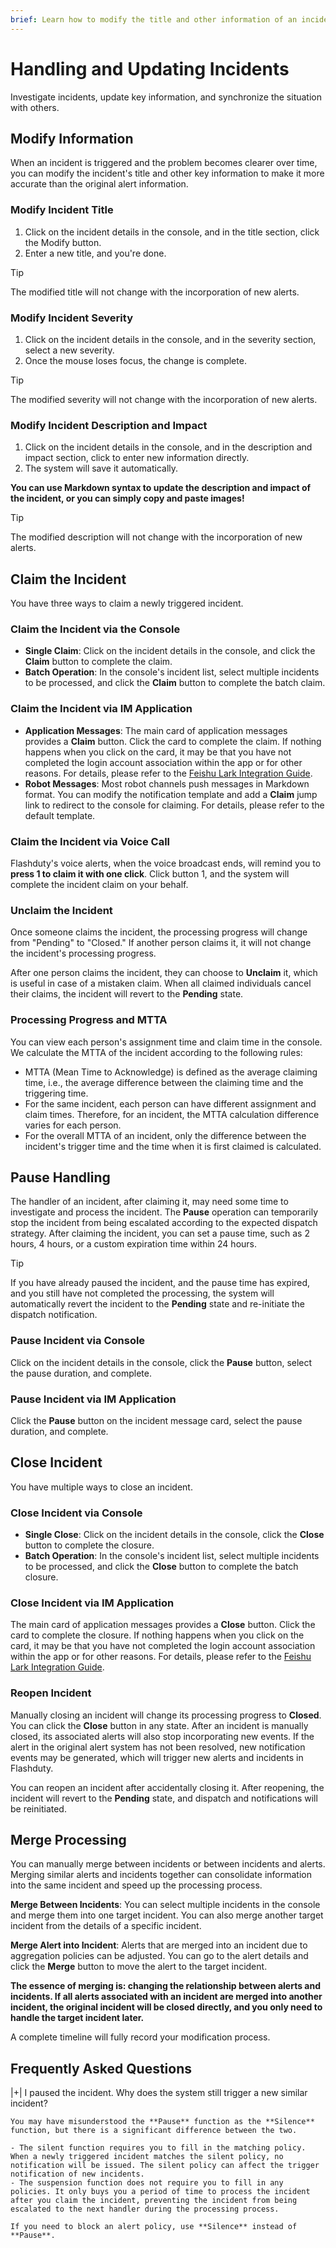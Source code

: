 ```yaml
---
brief: Learn how to modify the title and other information of an incident, and how to handle the incident
---
```


# Handling and Updating Incidents

Investigate incidents, update key information, and synchronize the situation with others.

## Modify Information

When an incident is triggered and the problem becomes clearer over time, you can modify the incident's title and other key information to make it more accurate than the original alert information.

### Modify Incident Title

1. Click on the incident details in the console, and in the title section, click the Modify button.
2. Enter a new title, and you're done.

> [!TIP]
> The modified title will not change with the incorporation of new alerts.

### Modify Incident Severity

1. Click on the incident details in the console, and in the severity section, select a new severity.
2. Once the mouse loses focus, the change is complete.

> [!TIP]
> The modified severity will not change with the incorporation of new alerts.

### Modify Incident Description and Impact

1. Click on the incident details in the console, and in the description and impact section, click to enter new information directly.
2. The system will save it automatically.

**You can use Markdown syntax to update the description and impact of the incident, or you can simply copy and paste images!**

> [!TIP]
> The modified description will not change with the incorporation of new alerts.

## Claim the Incident

You have three ways to claim a newly triggered incident.

### Claim the Incident via the Console

- **Single Claim**: Click on the incident details in the console, and click the **Claim** button to complete the claim.
- **Batch Operation**: In the console's incident list, select multiple incidents to be processed, and click the **Claim** button to complete the batch claim.

### Claim the Incident via IM Application

- **Application Messages**: The main card of application messages provides a **Claim** button. Click the card to complete the claim. If nothing happens when you click on the card, it may be that you have not completed the login account association within the app or for other reasons. For details, please refer to the [Feishu Lark Integration Guide](http://docs.flashcat.cloud/zh/flashduty/lark-integration-guide).
- **Robot Messages**: Most robot channels push messages in Markdown format. You can modify the notification template and add a **Claim** jump link to redirect to the console for claiming. For details, please refer to the default template.

### Claim the Incident via Voice Call

Flashduty's voice alerts, when the voice broadcast ends, will remind you to **press 1 to claim it with one click**. Click button 1, and the system will complete the incident claim on your behalf.

### Unclaim the Incident

Once someone claims the incident, the processing progress will change from "Pending" to "Closed." If another person claims it, it will not change the incident's processing progress.

After one person claims the incident, they can choose to **Unclaim** it, which is useful in case of a mistaken claim. When all claimed individuals cancel their claims, the incident will revert to the **Pending** state.

### Processing Progress and MTTA

You can view each person's assignment time and claim time in the console. We calculate the MTTA of the incident according to the following rules:

- MTTA (Mean Time to Acknowledge) is defined as the average claiming time, i.e., the average difference between the claiming time and the triggering time.
- For the same incident, each person can have different assignment and claim times. Therefore, for an incident, the MTTA calculation difference varies for each person.
- For the overall MTTA of an incident, only the difference between the incident's trigger time and the time when it is first claimed is calculated.

## Pause Handling

The handler of an incident, after claiming it, may need some time to investigate and process the incident. The **Pause** operation can temporarily stop the incident from being escalated according to the expected dispatch strategy. After claiming the incident, you can set a pause time, such as 2 hours, 4 hours, or a custom expiration time within 24 hours.

> [!TIP]
> If you have already paused the incident, and the pause time has expired, and you still have not completed the processing, the system will automatically revert the incident to the **Pending** state and re-initiate the dispatch notification.

### Pause Incident via Console

Click on the incident details in the console, click the **Pause** button, select the pause duration, and complete.

### Pause Incident via IM Application

Click the **Pause** button on the incident message card, select the pause duration, and complete.

## Close Incident

You have multiple ways to close an incident.

### Close Incident via Console

- **Single Close**: Click on the incident details in the console, click the **Close** button to complete the closure.
- **Batch Operation**: In the console's incident list, select multiple incidents to be processed, and click the **Close** button to complete the batch closure.

### Close Incident via IM Application

The main card of application messages provides a **Close** button. Click the card to complete the closure. If nothing happens when you click on the card, it may be that you have not completed the login account association within the app or for other reasons. For details, please refer to the [Feishu Lark Integration Guide](http://docs.flashcat.cloud/zh/flashduty/lark-integration-guide).

### Reopen Incident

Manually closing an incident will change its processing progress to **Closed**. You can click the **Close** button in any state. After an incident is manually closed, its associated alerts will also stop incorporating new events. If the alert in the original alert system has not been resolved, new notification events may be generated, which will trigger new alerts and incidents in Flashduty.

You can reopen an incident after accidentally closing it. After reopening, the incident will revert to the **Pending** state, and dispatch and notifications will be reinitiated.

## Merge Processing

You can manually merge between incidents or between incidents and alerts. Merging similar alerts and incidents together can consolidate information into the same incident and speed up the processing process.

**Merge Between Incidents**: You can select multiple incidents in the console and merge them into one target incident. You can also merge another target incident from the details of a specific incident.

**Merge Alert into Incident**: Alerts that are merged into an incident due to aggregation policies can be adjusted. You can go to the alert details and click the **Merge** button to move the alert to the target incident.

**The essence of merging is: changing the relationship between alerts and incidents. If all alerts associated with an incident are merged into another incident, the original incident will be closed directly, and you only need to handle the target incident later.**

A complete timeline will fully record your modification process.

## Frequently Asked Questions

|+| I paused the incident. Why does the system still trigger a new similar incident?

    You may have misunderstood the **Pause** function as the **Silence** function, but there is a significant difference between the two.

    - The silent function requires you to fill in the matching policy. When a newly triggered incident matches the silent policy, no notification will be issued. The silent policy can affect the trigger notification of new incidents.
    - The suspension function does not require you to fill in any policies. It only buys you a period of time to process the incident after you claim the incident, preventing the incident from being escalated to the next handler during the processing process.

    If you need to block an alert policy, use **Silence** instead of **Pause**.